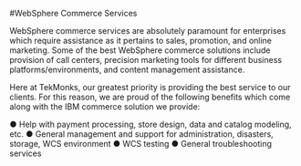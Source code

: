 #WebSphere Commerce Services

WebSphere commerce services are absolutely paramount for enterprises which require assistance as it pertains to sales, promotion, and online marketing. Some of the best WebSphere commerce solutions include provision of call centers, precision marketing tools for different business platforms/environments, and content management assistance.

Here at TekMonks, our greatest priority is providing the best service to our clients. For this reason, we are proud of the following benefits which come along with the IBM commerce solution we provide:

● Help with payment processing, store design, data and catalog modeling, etc.
● General management and support for administration, disasters, storage, WCS
environment
● WCS testing
● General troubleshooting services